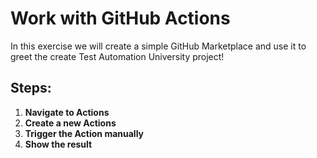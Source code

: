 # Work with GitHub Actions
In this exercise we will create a simple GitHub Marketplace and use it to greet the create Test Automation University project! 

## Steps:
1. **Navigate to Actions** <br>   
2. **Create a new Actions** <br>
3. **Trigger the Action manually** <br>
4. **Show the result** <br>
